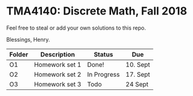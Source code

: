 # TMA4140: Discrete Math, Fall 2018

Feel free to steal or add your own solutions to this repo.

Blessings,
Henry.

| Folder | Description    | Status        | Due      |
| ------ | -------------- | ------------- | -------- |
| O1     | Homework set 1 | Done!         | 10. Sept |
| O2     | Homework set 2 | In Progress   | 17. Sept |
| O3     | Homework set 3 | Todo          | 24 Sept  |